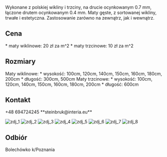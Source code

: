 
Wykonane z polskiej wikliny i trzciny, na drucie ocynkowanym 0.7 mm, łączone drutem ocynkowanym 0.4 mm. Maty gęste, z sortowanej wikliny, trwałe i estetyczna. Zastosowanie zarówno na zewnątrz, jak i wewnątrz. 

<h2>Cena</h2>
* maty wiklinowe: 20 zł za m^2 
* maty trzcinowe: 10 zł za m^2 

<h2>Rozmiary</h2>
Maty wiklinowe:
* wysokość: 100cm, 120cm, 140cm, 150cm, 160cm, 180cm, 200cm
* długość: 300cm, 500cm 
Maty trzcinowe: 
* wysokość: 100cm, 120cm, 140cm, 150cm, 160cm, 180cm, 200cm
* długość: 600cm

<h2>Kontakt</h2>
+48 694724245
**steinbruk@interia.eu**

![zdj_1](https://remigiuszkocjan.github.io/assets/css/pic1.jpeg)
![zdj_2](https://remigiuszkocjan.github.io/assets/css/pic2.jpeg)
![zdj_3](https://remigiuszkocjan.github.io/assets/css/pic3.jpg)
![zdj_4](https://remigiuszkocjan.github.io/assets/css/pic4.jpg)
![zdj_5](https://remigiuszkocjan.github.io/assets/css/pic5.jpg)
![zdj_6](https://remigiuszkocjan.github.io/assets/css/pic6.jpg)
![zdj_7](https://remigiuszkocjan.github.io/assets/css/pic7.jpg)
![zdj_8](https://remigiuszkocjan.github.io/assets/css/pic8.jpg)

<h2>Odbiór</h2>
Bolechówko k/Poznania
